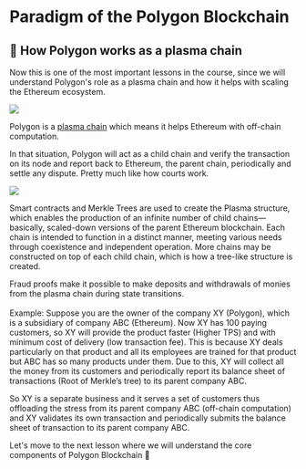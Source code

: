 Paradigm of the Polygon Blockchain
==================================

🔗 How Polygon works as a plasma chain
--------------------------------------------------

Now this is one of the most important lessons in the course, since we will understand Polygon's role as a plasma chain and how it helps with scaling the Ethereum ecosystem.

![](https://metaschool.s3-ap-southeast-1.amazonaws.com/images/UQm70bhmTeZyOQ9vDCcxULtPd4drn5M6cNgt6n5D.png)

Polygon is a [plasma chain](https://metaschool.so/articles/plasma-chain-ethereum-blockchain/) which means it helps Ethereum with off-chain computation. 

In that situation, Polygon will act as a child chain and verify the transaction on its node and report back to Ethereum, the parent chain, periodically and settle any dispute. Pretty much like how courts work.

![](https://metaschool.s3-ap-southeast-1.amazonaws.com/images/OhJZgmKK7sw2qbBJ8Y8aIj1rojz7NdGp49zkWbrE.png)

Smart contracts and Merkle Trees are used to create the Plasma structure, which enables the production of an infinite number of child chains—basically, scaled-down versions of the parent Ethereum blockchain. Each chain is intended to function in a distinct manner, meeting various needs through coexistence and independent operation. More chains may be constructed on top of each child chain, which is how a tree-like structure is created.

Fraud proofs make it possible to make deposits and withdrawals of monies from the plasma chain during state transitions.  
   
Example: Suppose you are the owner of the company XY (Polygon), which is a subsidiary of company ABC (Ethereum). Now XY has 100 paying customers, so XY will provide the product faster (Higher TPS) and with minimum cost of delivery (low transaction fee). This is because XY deals particularly on that product and all its employees are trained for that product but ABC has so many products under them. Due to this, XY will collect all the money from its customers and periodically report its balance sheet of transactions (Root of Merkle’s tree) to its parent company ABC.

So XY is a separate business and it serves a set of customers thus offloading the stress from its parent company ABC (off-chain computation) and XY validates its own transaction and periodically submits the balance sheet of transaction to its parent company ABC.

Let's move to the next lesson where we will understand the core components of Polygon Blockchain 🎯